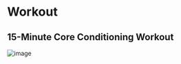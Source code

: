 <h1> Workout </h1>

<h2> 15-Minute Core Conditioning Workout </h2>

![image](https://github.com/rivkxx/digital-garden/assets/81345344/f1c0142e-7d9e-49a9-ad16-854e265e6acb)
